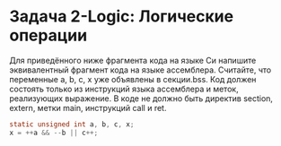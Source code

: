 # Задача 2-Logic: Логические операции

Для приведённого ниже фрагмента кода на языке Си напишите эквивалентный фрагмент кода на языке ассемблера.
Считайте, что переменные а, b, с, х уже объявлены в секции.bss.
Код должен состоять только из инструкций языка ассемблера и меток, реализующих выражение.
В коде не должно быть директив section, extern, метки main, инструкций саll и ret.

```C
static unsigned int a, b, c, x;
x = ++a && --b || c++;
```